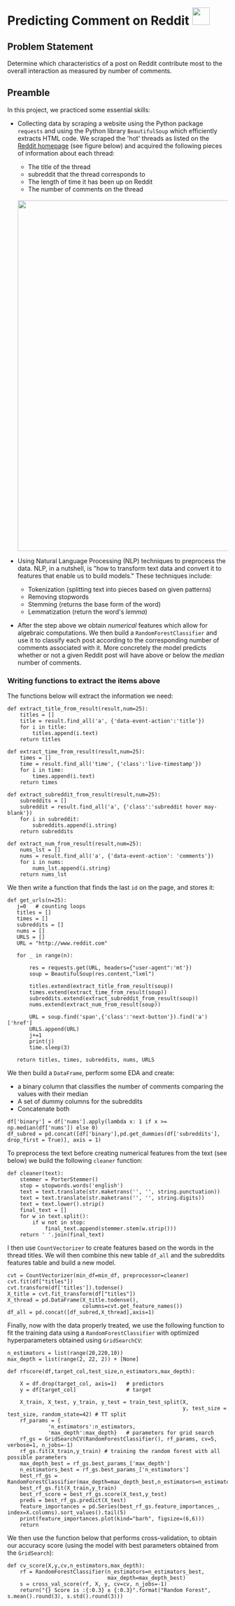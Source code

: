 # Predicting Comment on Reddit <img src="https://github.com/marcotav/predicting-the-number-of-comments-on-reddit/blob/master/Reddit-logo.png" width="40">

## Problem Statement

Determine which characteristics of a post on Reddit contribute most to the overall interaction as measured by number of comments.


## Preamble

In this project, we practiced some essential skills:

- Collecting data by scraping a website using the Python package `requests` and using the Python library `BeautifulSoup` which efficiently extracts HTML code. We scraped the 'hot' threads as listed on the [Reddit homepage](https://www.reddit.com/) (see figure below) and acquired the following pieces of information about each thread:

   - The title of the thread
   - subreddit that the thread corresponds to
   - The length of time it has been up on Reddit
   - The number of comments on the thread
  
  <br>
 
   <img src="https://github.com/marcotav/predicting-the-number-of-comments-on-reddit/blob/master/redditpage.png" width="800">
   
- Using Natural Language Processing (NLP) techniques to preprocess the data. NLP, in a nutshell, is "how to transform text data and convert it to features that enable us to build models." These techniques include:

   - Tokenization (splitting text into pieces based on given patterns)
   - Removing stopwords 
   - Stemming (returns the base form of the word)
   - Lemmatization (return the word's *lemma*)
   
- After the step above we obtain *numerical* features which allow for algebraic computations. We then build a `RandomForestClassifier` and use it to classify each post according to the corresponding number of comments associated with it. More concretely the model predicts whether or not a given Reddit post will have above or below the _median_ number of comments.
    
### Writing functions to extract the items above

The functions below will extract the information we need:

```
def extract_title_from_result(result,num=25):
    titles = []
    title = result.find_all('a', {'data-event-action':'title'})
    for i in title:
        titles.append(i.text)
    return titles

def extract_time_from_result(result,num=25):
    times = []
    time = result.find_all('time', {'class':'live-timestamp'})
    for i in time:
        times.append(i.text)
    return times

def extract_subreddit_from_result(result,num=25):
    subreddits = []
    subreddit = result.find_all('a', {'class':'subreddit hover may-blank'})
    for i in subreddit:
        subreddits.append(i.string)
    return subreddits

def extract_num_from_result(result,num=25):
    nums_lst = []
    nums = result.find_all('a', {'data-event-action': 'comments'})
    for i in nums:
        nums_lst.append(i.string)
    return nums_lst
```

 We then write a function that finds the last `id` on the page, and stores it:
 
 ```
def get_urls(n=25):
    j=0   # counting loops
    titles = []
    times = []
    subreddits = []
    nums = []
    URLS = []
    URL = "http://www.reddit.com"
    
    for _ in range(n):
        
        res = requests.get(URL, headers={"user-agent":'mt'})
        soup = BeautifulSoup(res.content,"lxml")
        
        titles.extend(extract_title_from_result(soup))
        times.extend(extract_time_from_result(soup))
        subreddits.extend(extract_subreddit_from_result(soup))
        nums.extend(extract_num_from_result(soup))         

        URL = soup.find('span',{'class':'next-button'}).find('a')['href']
        URLS.append(URL)
        j+=1
        print(j)
        time.sleep(3)
        
    return titles, times, subreddits, nums, URLS
 ```

We then build a `DataFrame`, perform some EDA and create:

- a binary column that classifies the number of comments
comparing the values with their median
- A set of dummy columns for the subreddits
- Concatenate both

```
df['binary'] = df['nums'].apply(lambda x: 1 if x >= np.median(df['nums']) else 0)
df_subred = pd.concat([df['binary'],pd.get_dummies(df['subreddits'], drop_first = True)], axis = 1)
```

To preprocess the text before creating numerical features from the text (see below) we build the following `cleaner` function:

```
def cleaner(text):
    stemmer = PorterStemmer()                                          
    stop = stopwords.words('english')    
    text = text.translate(str.maketrans('', '', string.punctuation))   
    text = text.translate(str.maketrans('', '', string.digits))        
    text = text.lower().strip() 
    final_text = []
    for w in text.split():
        if w not in stop:
            final_text.append(stemmer.stem(w.strip()))
    return ' '.join(final_text)
```

I then use `CountVectorizer` to create features based on the words in the thread titles. We will then combine this new table `df_all` and the subreddits features table and build a new model.

```
cvt = CountVectorizer(min_df=min_df, preprocessor=cleaner)
cvt.fit(df["titles"])
cvt.transform(df['titles']).todense()
X_title = cvt.fit_transform(df["titles"])
X_thread = pd.DataFrame(X_title.todense(), 
                        columns=cvt.get_feature_names())
df_all = pd.concat([df_subred,X_thread],axis=1)                     
```

Finally, now with the data properly treated, we use the following function to fit the training data using a `RandomForestClassifier` with optimized hyperparameters obtained using `GridSearchCV`:

```
n_estimators = list(range(20,220,10))
max_depth = list(range(2, 22, 2)) + [None]

def rfscore(df,target_col,test_size,n_estimators,max_depth):
    
    X = df.drop(target_col, axis=1)   # predictors
    y = df[target_col]                # target
    
    X_train, X_test, y_train, y_test = train_test_split(X, 
                                                        y, test_size = test_size, random_state=42) # TT split
    rf_params = {
             'n_estimators':n_estimators,
             'max_depth':max_depth}   # parameters for grid search
    rf_gs = GridSearchCV(RandomForestClassifier(), rf_params, cv=5, verbose=1, n_jobs=-1)
    rf_gs.fit(X_train,y_train) # training the random forest with all possible parameters
    max_depth_best = rf_gs.best_params_['max_depth']      
    n_estimators_best = rf_gs.best_params_['n_estimators'] 
    best_rf_gs = RandomForestClassifier(max_depth=max_depth_best,n_estimators=n_estimators_best) 
    best_rf_gs.fit(X_train,y_train)  
    best_rf_score = best_rf_gs.score(X_test,y_test) 
    preds = best_rf_gs.predict(X_test)
    feature_importances = pd.Series(best_rf_gs.feature_importances_, index=X.columns).sort_values().tail(5)
    print(feature_importances.plot(kind="barh", figsize=(6,6)))
    return 
```
We then use the function below that performs cross-validation, to obtain our accuracy score (using the model with best parameters obtained from the `GridSearch`):

```
def cv_score(X,y,cv,n_estimators,max_depth):
    rf = RandomForestClassifier(n_estimators=n_estimators_best,
                                max_depth=max_depth_best)
    s = cross_val_score(rf, X, y, cv=cv, n_jobs=-1)
    return("{} Score is :{:0.3} ± {:0.3}".format("Random Forest", s.mean().round(3), s.std().round(3)))
```






